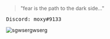 > "fear is the path to the dark side..."

  <samp>
    Discord: moxy#9133
  </samp>
  
![sgwsergwserg](https://user-images.githubusercontent.com/100345835/155493462-256b0a71-3ee6-46ff-a1b5-a0356dee5ded.png)
